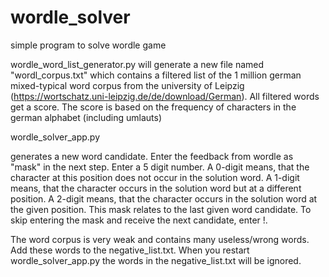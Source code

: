 # wordle_solver
simple program to solve wordle game

wordle_word_list_generator.py will generate a new file named "wordl_corpus.txt" which contains a filtered list of the 1 million german mixed-typical word corpus from the university of Leipzig (https://wortschatz.uni-leipzig.de/de/download/German). All filtered words get a score. The score is based on the frequency of characters in the german alphabet (including umlauts)

wordle_solver_app.py

generates a new word candidate. Enter the feedback from wordle as "mask" in the next step. Enter a 5 digit number. A 0-digit means, that the character at this position does not occur in the solution word. A 1-digit means, that the character occurs in the solution word but at a different position. A 2-digit means, that the character occurs in the solution word at the given position. This mask relates to the last given word candidate.
To skip entering the mask and receive the next candidate, enter !.

The word corpus is very weak and contains many useless/wrong words. Add these words to the negative_list.txt. When you restart wordle_solver_app.py the words in the negative_list.txt will be ignored.
